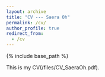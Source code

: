 ```yaml
---
layout: archive
title: "CV --- Saera Oh"
permalink: /cv/
author_profile: true
redirect_from: 
  - /cv
---
```


{% include base_path %}

This is my CV(/files/CV_SaeraOh.pdf).
